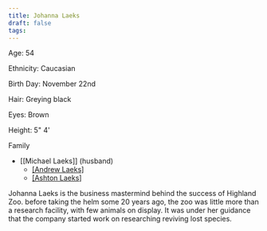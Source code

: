 ```yaml
---
title: Johanna Laeks
draft: false
tags:
---
```

 
Age: 54

Ethnicity: Caucasian

Birth Day: November 22nd

Hair: Greying black

Eyes: Brown

Height: 5" 4'

Family
- [[Michael Laeks]] (husband)
	- [[Andrew Laeks]](son)
	- [[Ashton Laeks]](son)

Johanna Laeks is the business mastermind behind the success of Highland Zoo. before taking the helm some 20 years ago, the zoo was little more than a research facility, with few animals on display. It was under her guidance that the company started work on researching reviving lost species.